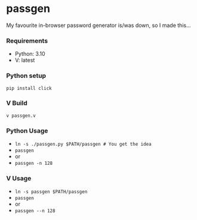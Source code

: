# passgen
My favourite in-browser password generator is/was down, so I made this...

### Requirements
 - Python: 3.10
 - V: latest
### Python setup
```pip install click```
### V Build
```v passgen.v```
### Python Usage
 - `ln -s ./passgen.py $PATH/passgen # You get the idea`
 - `passgen`
 - or
 - `passgen -n 128`
### V Usage
 - `ln -s passgen $PATH/passgen`
 - `passgen`
 - or
 - `passgen --n 128`